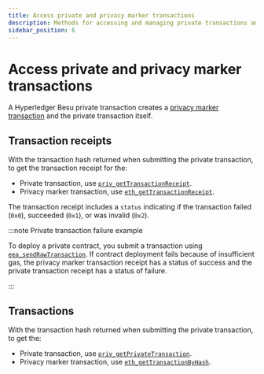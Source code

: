 ```yaml
---
title: Access private and privacy marker transactions
description: Methods for accessing and managing private transactions and privacy groups in Hyperledger Besu
sidebar_position: 6
---
```


# Access private and privacy marker transactions

A Hyperledger Besu private transaction creates a [privacy marker transaction](../../concepts/privacy/private-transactions/processing.md) and the private transaction itself.

## Transaction receipts

With the transaction hash returned when submitting the private transaction, to get the transaction receipt for the:

- Private transaction, use [`priv_getTransactionReceipt`](../../reference/api/index.md#priv_gettransactionreceipt).
- Privacy marker transaction, use [`eth_getTransactionReceipt`](../../../public-networks/reference/api/index.md#eth_gettransactionreceipt).

The transaction receipt includes a `status` indicating if the transaction failed (`0x0`), succeeded (`0x1`), or was invalid (`0x2`).

:::note Private transaction failure example

To deploy a private contract, you submit a transaction using [`eea_sendRawTransaction`](../send-transactions/private-transactions.md). If contract deployment fails because of insufficient gas, the privacy marker transaction receipt has a status of success and the private transaction receipt has a status of failure.

:::

## Transactions

With the transaction hash returned when submitting the private transaction, to get the:

- Private transaction, use [`priv_getPrivateTransaction`](../../reference/api/index.md#priv_getprivatetransaction).
- Privacy marker transaction, use [`eth_getTransactionByHash`](../../../public-networks/reference/api/index.md#eth_gettransactionbyhash).
